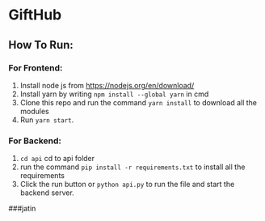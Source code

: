 # GiftHub

## How To Run:

### For Frontend:

1. Install node js from https://nodejs.org/en/download/
2. Install yarn by writing `npm install --global yarn` in cmd
3. Clone this repo and run the command `yarn install` to download all the modules
4. Run `yarn start`.

### For Backend:

1. `cd api` cd to api folder
2. run the command `pip install -r requirements.txt` to install all the requirements
3. Click the run button or `python api.py` to run the file and start the backend server.


###jatin 